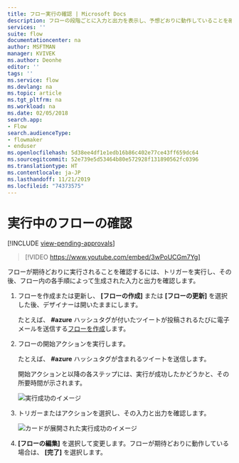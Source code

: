 ```yaml
---
title: フロー実行の確認 | Microsoft Docs
description: フローの段階ごとに入力と出力を表示し、予想どおりに動作していることを確認します。
services: ''
suite: flow
documentationcenter: na
author: MSFTMAN
manager: KVIVEK
ms.author: Deonhe
editor: ''
tags: ''
ms.service: flow
ms.devlang: na
ms.topic: article
ms.tgt_pltfrm: na
ms.workload: na
ms.date: 02/05/2018
search.app:
- Flow
search.audienceType:
- flowmaker
- enduser
ms.openlocfilehash: 5d38ee4df1e1edb16b86c402e77ce43ff659dc64
ms.sourcegitcommit: 52e739e5d53464b80e572928f131890562fc0396
ms.translationtype: HT
ms.contentlocale: ja-JP
ms.lasthandoff: 11/21/2019
ms.locfileid: "74373575"
---
```

# <a name="watch-your-flows-in-action"></a>実行中のフローの確認
[!INCLUDE [view-pending-approvals](includes/cc-rebrand.md)]

>[!VIDEO https://www.youtube.com/embed/3wPoUCGm7Yg]

フローが期待どおりに実行されることを確認するには、トリガーを実行し、その後、フロー内の各手順によって生成された入力と出力を確認します。

1. フローを作成または更新し、 **[フローの作成]** または **[フローの更新]** を選択した後、デザイナーは開いたままにします。

     たとえば、 **#azure** ハッシュタグが付いたツイートが投稿されるたびに電子メールを送信する[フローを作成](get-started-logic-flow.md)します。
1. フローの開始アクションを実行します。

    たとえば、 **#azure** ハッシュタグが含まれるツイートを送信します。

    開始アクションと以降の各ステップには、実行が成功したかどうかと、その所要時間が示されます。

    ![実行成功のイメージ](./media/see-a-flow-run/successful-flow-run.png)
1. トリガーまたはアクションを選択し、その入力と出力を確認します。

    ![カードが展開された実行成功のイメージ](./media/see-a-flow-run/successful-flow-expanded-cards.png)
1. **[フローの編集]** を選択して変更します。フローが期待どおりに動作している場合は、 **[完了]** を選択します。
